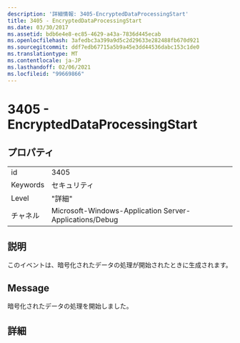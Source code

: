 ```yaml
---
description: '詳細情報: 3405-EncryptedDataProcessingStart'
title: 3405 - EncryptedDataProcessingStart
ms.date: 03/30/2017
ms.assetid: bdb6e4e8-ec85-4629-a43a-7836d445ecab
ms.openlocfilehash: 3afedbc3a399a9d5c2d29633e282488fb670d921
ms.sourcegitcommit: ddf7edb67715a5b9a45e3dd44536dabc153c1de0
ms.translationtype: MT
ms.contentlocale: ja-JP
ms.lasthandoff: 02/06/2021
ms.locfileid: "99669866"
---
```

# <a name="3405---encrypteddataprocessingstart"></a>3405 - EncryptedDataProcessingStart

## <a name="properties"></a>プロパティ  
  
|||  
|-|-|  
|id|3405|  
|Keywords|セキュリティ|  
|Level|"詳細"|  
|チャネル|Microsoft-Windows-Application Server-Applications/Debug|  
  
## <a name="description"></a>説明  

 このイベントは、暗号化されたデータの処理が開始されたときに生成されます。  
  
## <a name="message"></a>Message  

 暗号化されたデータの処理を開始しました。  
  
## <a name="details"></a>詳細
